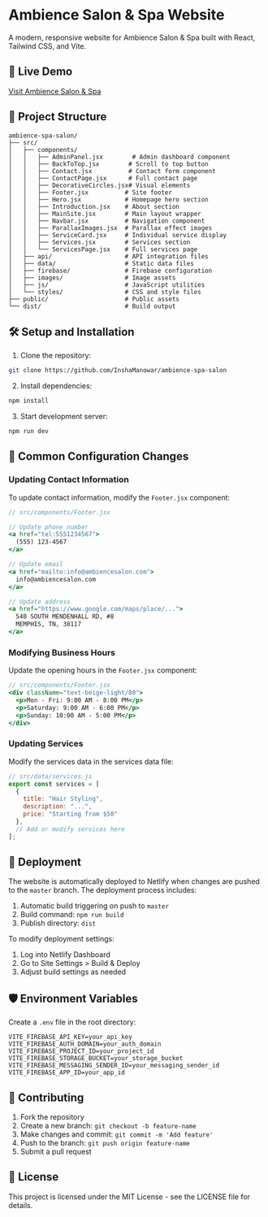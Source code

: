 # Ambience Salon & Spa Website

A modern, responsive website for Ambience Salon & Spa built with React, Tailwind CSS, and Vite.

## 🚀 Live Demo
[Visit Ambience Salon & Spa](https://ambiencesalonandspa.com/)

## 📁 Project Structure

```
ambience-spa-salon/
├── src/
│   ├── components/
│   │   ├── AdminPanel.jsx        # Admin dashboard component
│   │   ├── BackToTop.jsx        # Scroll to top button
│   │   ├── Contact.jsx          # Contact form component
│   │   ├── ContactPage.jsx      # Full contact page
│   │   ├── DecorativeCircles.jsx# Visual elements
│   │   ├── Footer.jsx          # Site footer
│   │   ├── Hero.jsx            # Homepage hero section
│   │   ├── Introduction.jsx    # About section
│   │   ├── MainSite.jsx        # Main layout wrapper
│   │   ├── Navbar.jsx          # Navigation component
│   │   ├── ParallaxImages.jsx  # Parallax effect images
│   │   ├── ServiceCard.jsx     # Individual service display
│   │   ├── Services.jsx        # Services section
│   │   └── ServicesPage.jsx    # Full services page
│   ├── api/                    # API integration files
│   ├── data/                   # Static data files
│   ├── firebase/               # Firebase configuration
│   ├── images/                 # Image assets
│   ├── js/                     # JavaScript utilities
│   └── styles/                 # CSS and style files
├── public/                     # Public assets
└── dist/                       # Build output
```

## 🛠 Setup and Installation

1. Clone the repository:
```bash
git clone https://github.com/InshaManowar/ambience-spa-salon
```

2. Install dependencies:
```bash
npm install
```

3. Start development server:
```bash
npm run dev
```

## 🔄 Common Configuration Changes

### Updating Contact Information

To update contact information, modify the `Footer.jsx` component:

```jsx
// src/components/Footer.jsx

// Update phone number
<a href="tel:5551234567">
  (555) 123-4567
</a>

// Update email
<a href="mailto:info@ambiencesalon.com">
  info@ambiencesalon.com
</a>

// Update address
<a href="https://www.google.com/maps/place/...">
  540 SOUTH MENDENHALL RD, #8
  MEMPHIS, TN, 38117
</a>
```

### Modifying Business Hours

Update the opening hours in the `Footer.jsx` component:

```jsx
// src/components/Footer.jsx
<div className="text-beige-light/80">
  <p>Mon - Fri: 9:00 AM - 8:00 PM</p>
  <p>Saturday: 9:00 AM - 6:00 PM</p>
  <p>Sunday: 10:00 AM - 5:00 PM</p>
</div>
```

### Updating Services

Modify the services data in the services data file:

```javascript
// src/data/services.js
export const services = [
  {
    title: "Hair Styling",
    description: "...",
    price: "Starting from $50"
  },
  // Add or modify services here
];
```

## 🚀 Deployment

The website is automatically deployed to Netlify when changes are pushed to the `master` branch. The deployment process includes:

1. Automatic build triggering on push to `master`
2. Build command: `npm run build`
3. Publish directory: `dist`

To modify deployment settings:
1. Log into Netlify Dashboard
2. Go to Site Settings > Build & Deploy
3. Adjust build settings as needed

## 🛡️ Environment Variables

Create a `.env` file in the root directory:

```env
VITE_FIREBASE_API_KEY=your_api_key
VITE_FIREBASE_AUTH_DOMAIN=your_auth_domain
VITE_FIREBASE_PROJECT_ID=your_project_id
VITE_FIREBASE_STORAGE_BUCKET=your_storage_bucket
VITE_FIREBASE_MESSAGING_SENDER_ID=your_messaging_sender_id
VITE_FIREBASE_APP_ID=your_app_id
```

## 🤝 Contributing

1. Fork the repository
2. Create a new branch: `git checkout -b feature-name`
3. Make changes and commit: `git commit -m 'Add feature'`
4. Push to the branch: `git push origin feature-name`
5. Submit a pull request

## 📝 License

This project is licensed under the MIT License - see the LICENSE file for details.